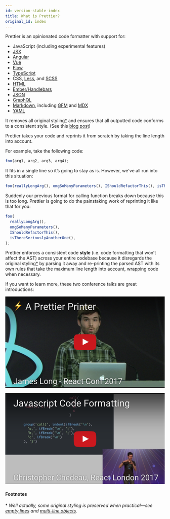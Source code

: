 ```yaml
---
id: version-stable-index
title: What is Prettier?
original_id: index
---
```


Prettier is an opinionated code formatter with support for:

- JavaScript (including experimental features)
- [JSX](https://facebook.github.io/jsx/)
- [Angular](https://angular.io/)
- [Vue](https://vuejs.org/)
- [Flow](https://flow.org/)
- [TypeScript](https://www.typescriptlang.org/)
- CSS, [Less](http://lesscss.org/), and [SCSS](https://sass-lang.com)
- [HTML](https://en.wikipedia.org/wiki/HTML)
- [Ember/Handlebars](https://handlebarsjs.com/)
- [JSON](https://json.org/)
- [GraphQL](https://graphql.org/)
- [Markdown](https://commonmark.org/), including [GFM](https://github.github.com/gfm/) and [MDX](https://mdxjs.com/)
- [YAML](https://yaml.org/)

It removes all original styling[\*](#footnotes) and ensures that all outputted code conforms to a consistent style. (See this [blog post](https://jlongster.com/A-Prettier-Formatter))

Prettier takes your code and reprints it from scratch by taking the line length into account.

For example, take the following code:

```js
foo(arg1, arg2, arg3, arg4);
```

It fits in a single line so it’s going to stay as is. However, we've all run into this situation:

<!-- prettier-ignore -->
```js
foo(reallyLongArg(), omgSoManyParameters(), IShouldRefactorThis(), isThereSeriouslyAnotherOne());
```

Suddenly our previous format for calling function breaks down because this is too long. Prettier is going to do the painstaking work of reprinting it like that for you:

```js
foo(
  reallyLongArg(),
  omgSoManyParameters(),
  IShouldRefactorThis(),
  isThereSeriouslyAnotherOne(),
);
```

Prettier enforces a consistent code **style** (i.e. code formatting that won’t affect the AST) across your entire codebase because it disregards the original styling[\*](#footnotes) by parsing it away and re-printing the parsed AST with its own rules that take the maximum line length into account, wrapping code when necessary.

If you want to learn more, these two conference talks are great introductions:

[![A Prettier Printer by James Long on React Conf 2017](/docs/assets/youtube-cover/a-prettier-printer-by-james-long-on-react-conf-2017.png)](https://www.youtube.com/watch?v=hkfBvpEfWdA)

[![JavaScript Code Formatting by Christopher Chedeau on React London 2017](/docs/assets/youtube-cover/javascript-code-formatting-by-christopher-chedeau-on-react-london-2017.png)](https://www.youtube.com/watch?v=0Q4kUNx85_4)

#### Footnotes

\* _Well actually, some original styling is preserved when practical—see [empty lines](rationale.md#empty-lines) and [multi-line objects](rationale.md#multi-line-objects)._
